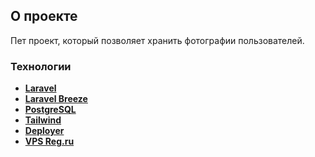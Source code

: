 
## О проекте

Пет проект, который позволяет хранить фотографии пользователей.
### Технологии

- **[Laravel](https://laravel.com/)**
- **[Laravel Breeze](https://github.com/laravel/breeze)**
- **[PostgreSQL](https://www.postgresql.org/)**
- **[Tailwind](https://tailwindcss.com/)**
- **[Deployer](https://deployer.org/)**
- **[VPS Reg.ru](https://www.reg.ru/vps/cloud/)**
